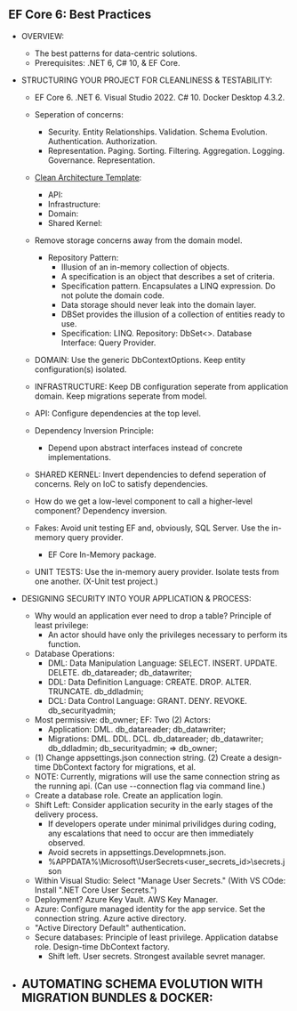 ## EF Core 6: Best Practices

- OVERVIEW:
  - The best patterns for data-centric solutions.
  - Prerequisites: .NET 6, C# 10, & EF Core.

- STRUCTURING YOUR PROJECT FOR CLEANLINESS & TESTABILITY:
  - EF Core 6. .NET 6. Visual Studio 2022. C# 10. Docker Desktop 4.3.2.
  - Seperation of concerns:
    - Security. Entity Relationships. Validation. Schema Evolution. Authentication. Authorization.
    - Representation. Paging. Sorting. Filtering. Aggregation. Logging. Governance. Representation.
  - [Clean Architecture Template](https://github.com/ardalis/cleanarchitecture):
    - API:
    - Infrastructure:
    - Domain:
    - Shared Kernel:
  - Remove storage concerns away from the domain model.
    - Repository Pattern:
      - Illusion of an in-memory collection of objects.
      - A specification is an object that describes a set of criteria.
      - Specification pattern. Encapsulates a LINQ expression. Do not polute the domain code.
      - Data storage should never leak into the domain layer.
      - DBSet provides the illusion of a collection of entities ready to use.
      - Specification: LINQ. Repository: DbSet<>. Database Interface: Query Provider.
  
  - DOMAIN: Use the generic DbContextOptions. Keep entity configuration(s) isolated.
  - INFRASTRUCTURE: Keep DB configuration seperate from application domain. Keep migrations seperate from model.
  - API: Configure dependencies at the top level.
  - Dependency Inversion Principle:
    - Depend upon abstract interfaces instead of concrete implementations.
  - SHARED KERNEL: Invert dependencies to defend seperation of concerns. Rely on IoC to satisfy dependencies.
  - How do we get a low-level component to call a higher-level component? Dependency inversion.
  - Fakes: Avoid unit testing EF and, obviously, SQL Server. Use the in-memory query provider.
    - EF Core In-Memory package.
  - UNIT TESTS: Use the in-memory auery provider. Isolate tests from one another. (X-Unit test project.)

- DESIGNING SECURITY INTO YOUR APPLICATION & PROCESS:
  - Why would an application ever need to drop a table? Principle of least privilege:
    - An actor should have only the privileges necessary to perform its function.
  - Database Operations:
    - DML: Data Manipulation Language: SELECT. INSERT. UPDATE. DELETE. db_datareader; db_datawriter;
    - DDL: Data Definition Language: CREATE. DROP. ALTER. TRUNCATE. db_ddladmin;
    - DCL: Data Control Language: GRANT. DENY. REVOKE. db_securityadmin;
  - Most permissive: db_owner; EF: Two (2) Actors:
    - Application: DML. db_datareader; db_datawriter;
    - Migrations: DML. DDL. DCL. db_datareader; db_datawriter; db_ddladmin; db_securityadmin; => db_owner;
  - (1) Change appsettings.json connection string. (2) Create a design-time DbContext factory for migrations, et al.
  - NOTE: Currently, migrations will use the same connection string as the running api. (Can use --connection flag via command line.)
  - Create a database role. Create an application login.
  - Shift Left: Consider application security in the early stages of the delivery process.
    - If developers operate under minimal privilidges during coding, any escalations that need to occur are then immediately observed.
    - Avoid secrets in appsettings.Developmnets.json.
    - %APPDATA%\Microsoft\UserSecrets\<user_secrets_id>\secrets.json
  - Within Visual Studio: Select "Manage User Secrets." (With VS COde: Install ".NET Core User Secrets.")
  - Deployment? Azure Key Vault. AWS Key Manager.
  - Azure: Configure managed identity for the app service. Set the connection string. Azure active directory.
  - "Active Directory Default" authentication.
  - Secure databases: Principle of least privilege. Application databse role. Design-time DbContext factory. 
    - Shift left. User secrets. Strongest available sevret manager.

- AUTOMATING SCHEMA EVOLUTION WITH MIGRATION BUNDLES & DOCKER:
  - 
